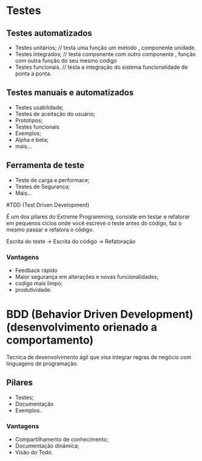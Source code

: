 # Testes

## Testes automatizados
 * Testes unitários; // testa uma função um metodo , componente unidade.
 * Testes integrados; // testa componente com outro componente , função com outra função do seu mesmo codigo
 * Testes funcionais. // testa a integração do sistema funcionalidade de ponta a ponta.

## Testes manuais e automatizados

* Testes usabilidade;
* Testes de aceitação do usuário;
* Prototipos;
* Testes funcionais
* Exemplos;
* Alpha e beta;
* mais...

## Ferramenta de teste

* Teste de carga e performace;
* Testes de Segurança;
* Mais...

#TDD (Test Driven Development)

É um dos pilares do Extreme Programming, consiste em testar e refatorar em pequenos ciclos onde você escreve o teste antes do código, faz o mesmo passar e refatora o código.

Escrita do teste -> Escrita do código -> Refatoração

### Vantagens 
* Feedback rápido
* Maior segurança em alterações e novas funcionalidades;
* codigo mais limpo;
* produtividade.

# BDD (Behavior Driven Development) (desenvolvimento orienado a comportamento)
Tecnica de desenvolvimento ágil que visa integrar regras de negócio com linguagens de programação.

## Pilares
* Testes;
* Documentação
* Exemplos.

### Vantagens
* Compartilhamento de conhecimento;
* Documentação dinâmica;
* Visão do Todo.